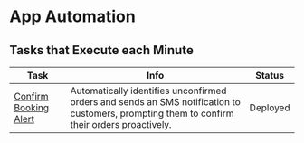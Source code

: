 # App Automation  
## Tasks that Execute each Minute

| Task                       | Info                                                                                                                                                  | Status           |
|------------------------------------|-------------------------------------------------------------------------------------------------------------------------------------------------------|---------------|
| [Confirm Booking Alert](App_ScheduledTask_Minutely_010_Confirm_Booking_Alert.md) | Automatically identifies unconfirmed orders and sends an SMS notification to customers, prompting them to confirm their orders proactively.          | Deployed      |
 